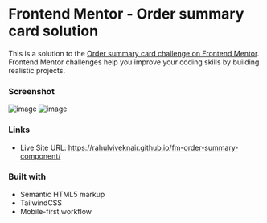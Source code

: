 # Frontend Mentor - Order summary card solution

This is a solution to the [Order summary card challenge on Frontend Mentor](https://www.frontendmentor.io/challenges/order-summary-component-QlPmajDUj). Frontend Mentor challenges help you improve your coding skills by building realistic projects. 

### Screenshot
![image](https://user-images.githubusercontent.com/68507071/216305232-beab28fe-ee83-4206-b50d-0e5c4d03c8ab.png)
![image](https://user-images.githubusercontent.com/68507071/216305311-56a47585-e1e7-453d-b316-f7466509578a.png)



### Links

- Live Site URL: https://rahulviveknair.github.io/fm-order-summary-component/

### Built with

- Semantic HTML5 markup
- TailwindCSS
- Mobile-first workflow


